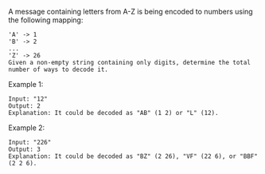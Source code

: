 A message containing letters from A-Z is being encoded to numbers using the following mapping:

    'A' -> 1
    'B' -> 2
    ...
    'Z' -> 26
    Given a non-empty string containing only digits, determine the total number of ways to decode it.

Example 1:

    Input: "12"
    Output: 2
    Explanation: It could be decoded as "AB" (1 2) or "L" (12).
Example 2:

    Input: "226"
    Output: 3
    Explanation: It could be decoded as "BZ" (2 26), "VF" (22 6), or "BBF" (2 2 6).